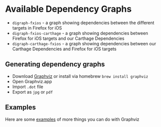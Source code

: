 
Available Dependency Graphs
===============

* `digraph-fxios` - a graph showing dependencies between the different targets in Firefox for iOS
* `digraph-fxios-carthage` - a graph showing dependencies between Firefox for iOS targets and our Carthage Dependencies
* `digraph-carthage-fxios` - a graph showing dependencies between our Carthage Dependencies and Firefox for iOS targets

Generating dependency graphs
-----------

* Download [Graphviz](http://www.graphviz.org/Download_macos.php) or install via homebrew `brew install graphviz`
* Open Graphviz.app
* Import `.dot` file
* Export as `jpg` or `pdf`


Examples
-----------

Here are some [examples](http://graphs.grevian.org/example) of more things you can do with Graphviz